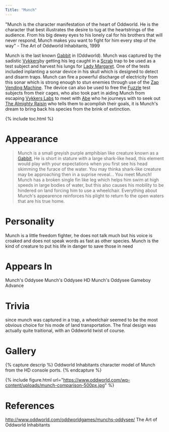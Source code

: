 ```yaml
---
Title: "Munch"
---
```

"Munch is the character manifestation of the heart of Oddworld. He is the character that best illustrates the desire to tug at the heartstrings of the audience. From his big dewey eyes to his lonely cal for his brothers that will never respond, Munch makes you want to fight for him every step of the way" - The Art of Oddworld Inhabitants, 1999

Munch is the last known [Gabbit](/species/gabbit) in (Oddworld).
Munch was captured by the sadistic [Vykkers](/species/Vykkers)by getting his leg caught in a [Scrab](/species/scrab) trap to be used as a test subject and harvest his lungs for [Lady Margaret](/characers/ladymargaret).
One of the tests included inplanting a sonar device in his skull which is designed to detect and disarm traps.
Munch can fire a powerful discharge of electricity from this sonar which is strong enough to stun enemies through use of the [Zap Vending Machine](/items/zapvendingmachine).
The device can also be used to free the [Fuzzle](/species/fuzzle) test subjects from their cages, who also took part in aiding Munch from escaping [Vykkers Labs](/locations/vykkerslabs) to meet with [Abe](/characters/abe) who he journeys with to seek out [The Almighty Raisin](/characters/thealmightyraisin) who tells them to acomplish their goals, it is Munch's  dream to bring back his species from the brink of extinction.

{% include toc.html %}

# Appearance
>Munch is a small greyish purple amphibian like creature known as a [Gabbit](/species/gabbit),
He is short in stature with a large shark-like head, this element would play with your expectations when you first see his head skimming the furace of the water. You may thinka shark-like creature may be approaching then in a suprise reveal... You meet Munch!
>Munch has a broken single fin like leg which helps him swim at high speeds in large bodies of water, but this also causes his mobility to be hindered on land forcing him to use a wheelchair. Everything about Munch's appearence reinforces his plight to return fo the open waters that are his true home.

# Personality
Munch is a little freedom fighter, he does not talk much but his voice is croaked and does not speak words as fast as other species. Munch is the kind of creature to put his life in danger to save those in need

# Appears In
Munch's Oddysee
Munch's Oddysee HD
Munch's Oddysee Gameboy Advance

# Trivia
since munch was captured in a trap, a wheelchair seemed to be the most obvious choice for his mode of land transportation. The final design was actually quite traitional, with an Oddworld twist of course.

# Gallery
{% capture descrip %} Oddworld Inhabitants character model of Munch from the HD console ports. {% endcapture %}

{% include figure.html url="https://www.oddworld.com/wp-content/uploads/munch-comparison-500px.jpg" %}

# References
http://www.oddworld.com/oddworldgames/munchs-oddysee/
The Art of Oddworld Inhabitants
